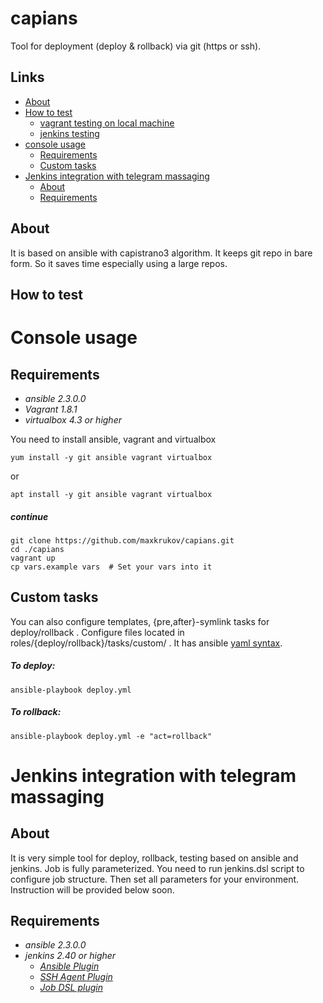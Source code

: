# capians
Tool for deployment (deploy & rollback) via git (https or ssh).

## **Links**
- [About](https://github.com/maxkrukov/capians/tree/test#about)
- [How to test](https://github.com/maxkrukov/capians/tree/test#how-to-test)
  - [vagrant testing on local machine]()
  - [jenkins testing]()
- [console usage](https://github.com/maxkrukov/capians/blob/test/README.md#console-usage)
  - [Requirements](https://github.com/maxkrukov/capians/tree/test#requirements)
  - [Custom tasks](https://github.com/maxkrukov/capians/tree/test#custom-tasks)
- [Jenkins integration with telegram massaging]()  
  - [About](https://github.com/maxkrukov/capians/tree/test#about-1)
  - [Requirements](https://github.com/maxkrukov/capians/tree/test#requirements-1)


## About
It is based on ansible with capistrano3 algorithm.
It keeps git repo in bare form. So it saves time 
especially using a large repos.

## **How to test**

# Console usage

## Requirements
- *ansible 2.3.0.0*
- *Vagrant 1.8.1*
- *virtualbox 4.3 or higher*

You need to install ansible, vagrant and virtualbox
```
yum install -y git ansible vagrant virtualbox
```
or
```
apt install -y git ansible vagrant virtualbox
```
##### continue
```
git clone https://github.com/maxkrukov/capians.git
cd ./capians
vagrant up
cp vars.example vars  # Set your vars into it
```
## Custom tasks

You can also configure templates, {pre,after}-symlink tasks for deploy/rollback .
Configure files located in roles/{deploy/rollback}/tasks/custom/ .
It has ansible [yaml syntax](http://docs.ansible.com/ansible/list_of_all_modules.html).


##### To deploy:
```
ansible-playbook deploy.yml 
```
##### To rollback:
```
ansible-playbook deploy.yml -e "act=rollback"
```

# Jenkins integration with telegram massaging

## About
It is very simple tool for deploy, rollback, testing based on ansible and jenkins. Job is fully parameterized. 
You need to run jenkins.dsl script to configure job structure. Then set all parameters for your environment.
Instruction will be provided below soon.


## Requirements
- *ansible 2.3.0.0*
- *jenkins 2.40 or higher*
   - [*Ansible Plugin*](https://wiki.jenkins-ci.org/display/JENKINS/Ansible+Plugin)
   - [*SSH Agent Plugin*](https://wiki.jenkins-ci.org/display/JENKINS/SSH+Agent+Plugin)
   - [*Job DSL plugin*](https://plugins.jenkins.io/job-dsl)


